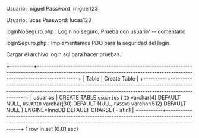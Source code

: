 Usuario: miguel 
Password: miguel123


Usuario: lucas
Password: lucas123

loginNoSeguro.php :
Login no seguro, Prueba con usuario' -- comentario

loginSeguro.php :
Implementamos PDO para la seguridad del login.

Cargar el archivo login.sql para hacer pruebas.


+----------+-----------------------------------------------------------------------------------------------------------------------------------------------------------------------------+
| Table    | Create Table                                                                                                                                                                |
+----------+-----------------------------------------------------------------------------------------------------------------------------------------------------------------------------+
| usuarios | CREATE TABLE `usuarios` (
  `ID` varchar(4) DEFAULT NULL,
  `USUARIO` varchar(30) DEFAULT NULL,
  `PASSWD` varchar(512) DEFAULT NULL
) ENGINE=InnoDB DEFAULT CHARSET=latin1 |
+----------+-----------------------------------------------------------------------------------------------------------------------------------------------------------------------------+
1 row in set (0.01 sec)



